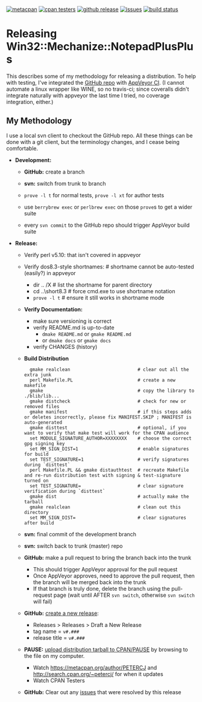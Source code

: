 [![](https://img.shields.io/cpan/v/Win32-Mechanize-NotepadPlusPlus.svg?colorB=00CC00 "metacpan")](https://metacpan.org/pod/Win32::Mechanize::NotepadPlusPlus)
[![](http://cpants.cpanauthors.org/dist/Win32-Mechanize-NotepadPlusPlus.png "cpan testers")](http://matrix.cpantesters.org/?dist=Win32-Mechanize-NotepadPlusPlus)
[![](https://img.shields.io/github/release/pryrt/Win32-Mechanize-NotepadPlusPlus.svg "github release")](https://github.com/pryrt/Win32-Mechanize-NotepadPlusPlus/releases)
[![](https://img.shields.io/github/issues/pryrt/Win32-Mechanize-NotepadPlusPlus.svg "issues")](https://github.com/pryrt/Win32-Mechanize-NotepadPlusPlus/issues)
[![](https://ci.appveyor.com/api/projects/status/6gv0lnwj1t6yaykp/branch/master?svg=true "build status")](https://ci.appveyor.com/project/pryrt/win32-mechanize-notepadplusplus)

# Releasing Win32::Mechanize::NotepadPlusPlus

This describes some of my methodology for releasing a distribution.  To help with testing, I've integrated the [GitHub repo](https://github.com/pryrt/Win32-Mechanize-NotepadPlusPlus/)
with [AppVeyor CI](https://ci.appveyor.com/project/pryrt/win32-mechanize-notepadplusplus).  (I cannot automate a linux wrapper like WINE, so no travis-ci; since coveralls didn't
integrate naturally with appveyor the last time I tried, no coverage integration, either.)

## My Methodology

I use a local svn client to checkout the GitHub repo.  All these things can be done with a git client, but the terminology changes, and I cease being comfortable.

* **Development:**

    * **GitHub:** create a branch

    * **svn:** switch from trunk to branch

    * `prove -l t` for normal tests, `prove -l xt` for author tests
    * use `berrybrew exec` or `perlbrew exec` on those `prove`s to get a wider suite
    * every `svn commit` to the GitHub repo should trigger AppVeyor build suite

* **Release:**

    * Verify perl v5.10: that isn't covered in appveyor

    * Verify dos8.3-style shortnames:               # shortname cannot be auto-tested (easily?) in appveyor
        * dir .. /X                                 # list the shortname for parent directory
        * cd ..\short8.3                            # force cmd.exe to use shortname notation
        * `prove -l t`                              # ensure it still works in shortname mode

    * **Verify Documentation:**
        * make sure versioning is correct
        * verify README.md is up-to-date
            * `dmake README.md` or `gmake README.md`
            * or `dmake docs` or `gmake docs`
        * verify CHANGES (history)

    * **Build Distribution**

            gmake realclean                         # clear out all the extra junk
            perl Makefile.PL                        # create a new makefile
            gmake                                   # copy the library to ./blib/lib...
            gmake distcheck                         # check for new or removed files
            gmake manifest                          # if this steps adds or deletes incorrectly, please fix MANIFEST.SKIP ; MANIFEST is auto-generated
            gmake disttest                          # optional, if you want to verify that make test will work for the CPAN audience
            set MODULE_SIGNATURE_AUTHOR=XXXXXXXX    # choose the correct gpg signing key
            set MM_SIGN_DIST=1                      # enable signatures for build
            set TEST_SIGNATURE=1                    # verify signatures during `disttest`
            perl Makefile.PL && gmake distauthtest  # recreate Makefile and re-run distribution test with signing & test-signature turned on
            set TEST_SIGNATURE=                     # clear signature verification during `disttest`
            gmake dist                              # actually make the tarball
            gmake realclean                         # clean out this directory
            set MM_SIGN_DIST=                       # clear signatures after build

    * **svn:** final commit of the development branch

    * **svn:** switch back to trunk (master) repo

    * **GitHub:** make a pull request to bring the branch back into the trunk
        * This should trigger AppVeyor approval for the pull request
        * Once AppVeyor approves, need to approve the pull request, then the branch will be merged back into the trunk
        * If that branch is truly done, delete the branch using the pull-request page (wait until AFTER `svn switch`, otherwise `svn switch` will fail)

    * **GitHub:** [create a new release](https://help.github.com/articles/creating-releases/):
        * Releases > Releases > Draft a New Release
        * tag name = `v#.###`
        * release title = `v#.###`

    * **PAUSE:** [upload distribution tarball to CPAN/PAUSE](https://pause.perl.org/pause/authenquery?ACTION=add_uri) by browsing to the file on my computer.
        * Watch <https://metacpan.org/author/PETERCJ> and <http://search.cpan.org/~petercj/> for when it updates
        * Watch CPAN Testers

    * **GitHub:** Clear out any [issues](https://github.com/pryrt/Win32-Mechanize-NotepadPlusPlus/issues/) that were resolved by this release

